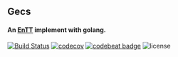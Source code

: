 ## Gecs

#### An [EnTT](https://github.com/skypjack/entt) implement with golang.

[![Build Status](https://travis-ci.com/tutumagi/gecs.svg?branch=master)](https://travis-ci.com/tutumagi/gecs) 
[![codecov](https://codecov.io/gh/tutumagi/gecs/branch/master/graph/badge.svg)](https://codecov.io/gh/tutumagi/gecs)
[![codebeat badge](https://codebeat.co/badges/d8005100-a652-456e-a95e-cf11f40c90d6)](https://codebeat.co/projects/github-com-tutumagi-gecs-master)
![license](https://img.shields.io/github/license/tutumagi/gesc) 


